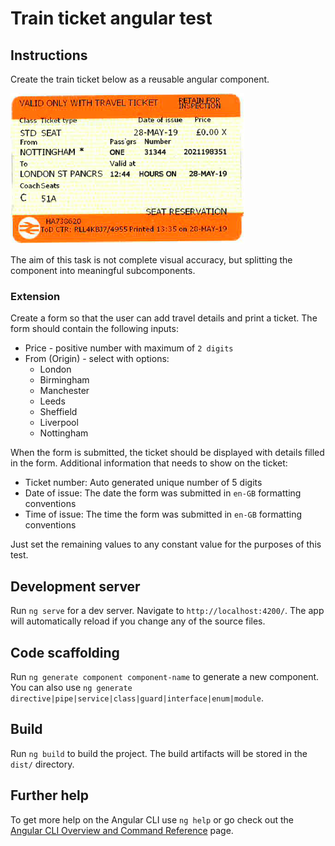 # Train ticket angular test

## Instructions

Create the train ticket below as a reusable angular component.

![Train ticket](resources/ticket.png)

The aim of this task is not complete visual accuracy, but splitting the component into meaningful subcomponents.

### Extension

Create a form so that the user can add travel details and print a ticket.
The form should contain the following inputs:
- Price - positive number with maximum of `2 digits`
- From (Origin) - select with options:
    - London
    - Birmingham
    - Manchester
    - Leeds
    - Sheffield
    - Liverpool
    - Nottingham

When the form is submitted, the ticket should be displayed with details filled in the form.
Additional information that needs to show on the ticket:
- Ticket number: Auto generated unique number of 5 digits
- Date of issue: The date the form was submitted in `en-GB` formatting conventions
- Time of issue: The time the form was submitted in `en-GB` formatting conventions

Just set the remaining values to any constant value for the purposes of this test.

## Development server

Run `ng serve` for a dev server. Navigate to `http://localhost:4200/`. The app will automatically reload if you change any of the source files.

## Code scaffolding

Run `ng generate component component-name` to generate a new component. You can also use `ng generate directive|pipe|service|class|guard|interface|enum|module`.

## Build

Run `ng build` to build the project. The build artifacts will be stored in the `dist/` directory.

## Further help

To get more help on the Angular CLI use `ng help` or go check out the [Angular CLI Overview and Command Reference](https://angular.io/cli) page.
